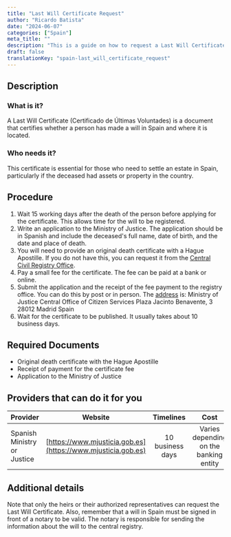 ```yaml
---
title: "Last Will Certificate Request"
author: "Ricardo Batista"
date: "2024-06-07"
categories: ["Spain"]
meta_title: ""
description: "This is a guide on how to request a Last Will Certificate in Spain."
draft: false
translationKey: "spain-last_will_certificate_request"
---
```


## Description

### What is it?
A Last Will Certificate (Certificado de Últimas Voluntades) is a document that certifies whether a person has made a will in Spain and where it is located. 

### Who needs it?
This certificate is essential for those who need to settle an estate in Spain, particularly if the deceased had assets or property in the country.

## Procedure

1. Wait 15 working days after the death of the person before applying for the certificate. This allows time for the will to be registered.
2. Write an application to the Ministry of Justice. The application should be in Spanish and include the deceased's full name, date of birth, and the date and place of death.
3. You will need to provide an original death certificate with a Hague Apostille. If you do not have this, you can request it from the [Central Civil Registry Office](https://www.mjusticia.gob.es/cs/Satellite/Portal/en/inicio).
4. Pay a small fee for the certificate. The fee can be paid at a bank or online.
5. Submit the application and the receipt of the fee payment to the registry office. You can do this by post or in person. The [address](https://www.mjusticia.gob.es/cs/Satellite/Portal/en/inicio) is:
    Ministry of Justice
    Central Office of Citizen Services
    Plaza Jacinto Benavente, 3
    28012 Madrid
    Spain
6. Wait for the certificate to be published. It usually takes about 10 business days. 

## Required Documents

- Original death certificate with the Hague Apostille
- Receipt of payment for the certificate fee
- Application to the Ministry of Justice

## Providers that can do it for you

| Provider        |     Website     |     Timelines    |       Cost      |
| --------------- | --------------- |  :-------------: | :-------------: |
| Spanish Ministry  or Justice      |  [https://www.mjusticia.gob.es](https://www.mjusticia.gob.es)      |   10 business days   |        Varies depending on the banking entity       |

## Additional details

Note that only the heirs or their authorized representatives can request the Last Will Certificate. Also, remember that a will in Spain must be signed in front of a notary to be valid. The notary is responsible for sending the information about the will to the central registry.
